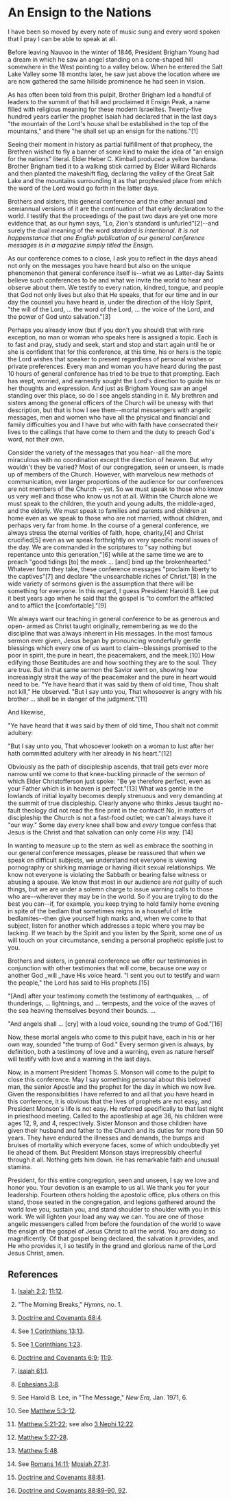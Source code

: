# An Ensign to the Nations

I have been so moved by every note of music sung and every word spoken that I
pray I can be able to speak at all.

Before leaving Nauvoo in the winter of 1846, President Brigham Young had a
dream in which he saw an angel standing on a cone-shaped hill somewhere in the
West pointing to a valley below. When he entered the Salt Lake Valley some 18
months later, he saw just above the location where we are now gathered the
same hillside prominence he had seen in vision.

As has often been told from this pulpit, Brother Brigham led a handful of
leaders to the summit of that hill and proclaimed it Ensign Peak, a name
filled with religious meaning for these modern Israelites. Twenty-five hundred
years earlier the prophet Isaiah had declared that in the last days "the
mountain of the Lord's house shall be established in the top of the
mountains," and there "he shall set up an ensign for the nations."[1]

Seeing their moment in history as partial fulfillment of that prophecy, the
Brethren wished to fly a banner of some kind to make the idea of "an ensign
for the nations" literal. Elder Heber C. Kimball produced a yellow bandana.
Brother Brigham tied it to a walking stick carried by Elder Willard Richards
and then planted the makeshift flag, declaring the valley of the Great Salt
Lake and the mountains surrounding it as that prophesied place from which the
word of the Lord would go forth in the latter days.

Brothers and sisters, this general conference and the other annual and
semiannual versions of it are the continuation of that early declaration to
the world. I testify that the proceedings of the past two days are yet one
more evidence that, as our hymn says, "Lo, Zion's standard is
unfurled"[2]--and surely the dual meaning of the word _standard _is
intentional. It is not happenstance that one English publication of our
general conference messages is in a magazine simply titled the_ Ensign._

As our conference comes to a close, I ask you to reflect in the days ahead not
only on the messages you have heard but also on the unique phenomenon that
general conference itself is--what we as Latter-day Saints believe such
conferences to be and what we invite the world to hear and observe about them.
We testify to every nation, kindred, tongue, and people that God not only
lives but also that He speaks, that for our time and in our day the counsel
you have heard is, under the direction of the Holy Spirit, "the will of the
Lord, ... the word of the Lord, ... the voice of the Lord, and the power of God
unto salvation."[3]

Perhaps you already know (but if you don't you should) that with rare
exception, no man or woman who speaks here is assigned a topic. Each is to
fast and pray, study and seek, start and stop and start again until he or she
is confident that for this conference, at this time, his or hers is the topic
the Lord wishes that speaker to present regardless of personal wishes or
private preferences. Every man and woman you have heard during the past 10
hours of general conference has tried to be true to that prompting. Each has
wept, worried, and earnestly sought the Lord's direction to guide his or her
thoughts and expression. And just as Brigham Young saw an angel standing over
this place, so do I see angels standing in it. My brethren and sisters among
the general officers of the Church will be uneasy with that description, but
that is how I see them--mortal messengers with angelic messages, men and women
who have all the physical and financial and family difficulties you and I have
but who with faith have consecrated their lives to the callings that have come
to them and the duty to preach God's word, not their own.

Consider the variety of the messages that you hear--all the more miraculous
with no coordination except the direction of heaven. But why wouldn't they be
varied? Most of our congregation, seen or unseen, is made up of members of the
Church. However, with marvelous new methods of communication, ever larger
proportions of the audience for our conferences are not members of the Church
--yet. So we must speak to those who know us very well and those who know us
not at all. Within the Church alone we must speak to the children, the youth
and young adults, the middle-aged, and the elderly. We must speak to families
and parents and children at home even as we speak to those who are not
married, without children, and perhaps very far from home. In the course of a
general conference, we always stress the eternal verities of faith, hope,
charity,[4] and Christ crucified[5] even as we speak forthrightly on very
specific moral issues of the day. We are commanded in the scriptures to "say
nothing but repentance unto this generation,"[6] while at the same time we are
to preach "good tidings [to] the meek ... [and] bind up the brokenhearted."
Whatever form they take, these conference messages "proclaim liberty to the
captives"[7] and declare "the unsearchable riches of Christ."[8] In the wide
variety of sermons given is the assumption that there will be something for
everyone. In this regard, I guess President Harold B. Lee put it best years
ago when he said that the gospel is "to comfort the afflicted and to afflict
the [comfortable]."[9]

We always want our teaching in general conference to be as generous and open-
armed as Christ taught originally, remembering as we do the discipline that
was always inherent in His messages. In the most famous sermon ever given,
Jesus began by pronouncing wonderfully gentle blessings which every one of us
want to claim--blessings promised to the poor in spirit, the pure in heart,
the peacemakers, and the meek.[10] How edifying those Beatitudes are and how
soothing they are to the soul. They are true. But in that same sermon the
Savior went on, showing how increasingly strait the way of the peacemaker and
the pure in heart would need to be. "Ye have heard that it was said by them of
old time, Thou shalt not kill," He observed. "But I say unto you, That
whosoever is angry with his brother ... shall be in danger of the judgment."[11]

And likewise,

"Ye have heard that it was said by them of old time, Thou shalt not commit
adultery:

"But I say unto you, That whosoever looketh on a woman to lust after her hath
committed adultery with her already in his heart."[12]

Obviously as the path of discipleship ascends, that trail gets ever more
narrow until we come to that knee-buckling pinnacle of the sermon of which
Elder Christofferson just spoke: "Be ye therefore perfect, even as your Father
which is in heaven is perfect."[13] What was gentle in the lowlands of initial
loyalty becomes deeply strenuous and very demanding at the summit of true
discipleship. Clearly anyone who thinks Jesus taught no-fault theology did not
read the fine print in the contract! No, in matters of discipleship the Church
is not a fast-food outlet; we can't always have it "our way." Some day _every_
knee shall bow and _every_ tongue confess that Jesus is the Christ and that
salvation can only come _His_ way. [14]

In wanting to measure up to the stern as well as embrace the soothing in our
general conference messages, please be reassured that when we speak on
difficult subjects, we understand not everyone is viewing pornography or
shirking marriage or having illicit sexual relationships. We know not everyone
is violating the Sabbath or bearing false witness or abusing a spouse. We know
that most in our audience are _not_ guilty of such things, but we are under a
solemn charge to issue warning calls to those who are--wherever they may be in
the world. So if you are trying to do the best you can--if, for example, you
keep trying to hold family home evening in spite of the bedlam that sometimes
reigns in a houseful of little bedlamites--then give yourself high marks and,
when we come to that subject, listen for another which addresses a topic where
you may be lacking. If we teach by the Spirit and you listen by the Spirit,
some one of us will touch on your circumstance, sending a personal prophetic
epistle just to you.

Brothers and sisters, in general conference we offer our testimonies in
conjunction with other testimonies that will come, because one way or another
God _will _have His voice heard. "I sent you out to testify and warn the
people," the Lord has said to His prophets.[15]

"[And] after your testimony cometh the testimony of earthquakes, ... of
thunderings, ... lightnings, and ... tempests, and the voice of the waves of the
sea heaving themselves beyond their bounds. ...

"And angels shall ... [cry] with a loud voice, sounding the trump of God."[16]

Now, these mortal angels who come to this pulpit have, each in his or her own
way, sounded "the trump of God." Every sermon given is always, by definition,
both a testimony of love and a warning, even as nature herself will testify
with love and a warning in the last days.

Now, in a moment President Thomas S. Monson will come to the pulpit to close
this conference. May I say something personal about this beloved man, the
senior Apostle and the prophet for the day in which we now live. Given the
responsibilities I have referred to and all that you have heard in this
conference, it is obvious that the lives of prophets are not easy, and
President Monson's life is not easy. He referred specifically to that last
night in priesthood meeting. Called to the apostleship at age 36, his children
were ages 12, 9, and 4, respectively. Sister Monson and those children have
given their husband and father to the Church and its duties for more than 50
years. They have endured the illnesses and demands, the bumps and bruises of
mortality which everyone faces, some of which undoubtedly yet lie ahead of
them. But President Monson stays irrepressibly cheerful through it all.
Nothing gets him down. He has remarkable faith and unusual stamina.

President, for this entire congregation, seen and unseen, I say we love and
honor you. Your devotion is an example to us all. We thank you for your
leadership. Fourteen others holding the apostolic office, plus others on this
stand, those seated in the congregation, and legions gathered around the world
love you, sustain you, and stand shoulder to shoulder with you in this work.
We will lighten your load any way we can. You are one of those angelic
messengers called from before the foundation of the world to wave the ensign
of the gospel of Jesus Christ to all the world. You are doing so
magnificently. Of that gospel being declared, the salvation it provides, and
He who provides it, I so testify in the grand and glorious name of the Lord
Jesus Christ, amen.

## References

  1. [Isaiah 2:2](https://www.lds.org/scriptures/ot/isa/2.2?lang=eng#1); [11:12](https://www.lds.org/scriptures/ot/isa/11.12?lang=eng#11).

  2. "The Morning Breaks," _Hymns,_ no. 1.

  3. [Doctrine and Covenants 68:4](https://www.lds.org/scriptures/dc-testament/dc/68.4?lang=eng#3).

  4. See [1 Corinthians 13:13](https://www.lds.org/scriptures/nt/1-cor/13.13?lang=eng#12).

  5. See [1 Corinthians 1:23](https://www.lds.org/scriptures/nt/1-cor/1.23?lang=eng#22).

  6. [Doctrine and Covenants 6:9](https://www.lds.org/scriptures/dc-testament/dc/6.9?lang=eng#8); [11:9](https://www.lds.org/scriptures/dc-testament/dc/11.9?lang=eng#8).

  7. [Isaiah 61:1](https://www.lds.org/scriptures/ot/isa/61.1?lang=eng#0).

  8. [Ephesians 3:8](https://www.lds.org/scriptures/nt/eph/3.8?lang=eng#7).

  9. See Harold B. Lee, in "The Message," _New Era,_ Jan. 1971, 6.

  10. See [Matthew 5:3-12](https://www.lds.org/scriptures/nt/matt/5.3-12?lang=eng#2).

  11. [Matthew 5:21-22](https://www.lds.org/scriptures/nt/matt/5.21-22?lang=eng#20); see also [3 Nephi 12:22](https://www.lds.org/scriptures/bofm/3-ne/12.22?lang=eng#21).

  12. [Matthew 5:27-28](https://www.lds.org/scriptures/nt/matt/5.27-28?lang=eng#26).

  13. [Matthew 5:48](https://www.lds.org/scriptures/nt/matt/5.48?lang=eng#47).

  14. See [Romans 14:11](https://www.lds.org/scriptures/nt/rom/14.11?lang=eng#10); [Mosiah 27:31](https://www.lds.org/scriptures/bofm/mosiah/27.31?lang=eng#30).

  15. [Doctrine and Covenants 88:81](https://www.lds.org/scriptures/dc-testament/dc/88.81?lang=eng#80).

  16. [Doctrine and Covenants 88:89-90, 92](https://www.lds.org/scriptures/dc-testament/dc/88.89-90,92?lang=eng#88).

